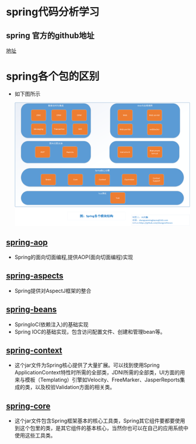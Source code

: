 # spring代码分析学习

## spring 官方的github地址

   [地址](https://github.com/spring-projects)

# spring各个包的区别

- 如下图所示

    ![spring-model图示](https://github.com/zhangymPerson/learning-notes/blob/master/Picture/Spring%E6%A8%A1%E5%9D%97%E8%AF%B4%E6%98%8E.png)

## [spring-aop](https://github.com/spring-projects/spring-framework/tree/master/spring-aop)
- Spring的面向切面编程,提供AOP(面向切面编程)实现

## [spring-aspects](https://github.com/spring-projects/spring-framework/tree/master/spring-aspects)

- Spring提供对AspectJ框架的整合

## [spring-beans](https://github.com/spring-projects/spring-framework/tree/master/spring-beans)

- SpringIoC(依赖注入)的基础实现
- Spring IOC的基础实现，包含访问配置文件、创建和管理bean等。

## [spring-context](https://github.com/spring-projects/spring-framework/blob/master/spring-context)

- 这个jar文件为Spring核心提供了大量扩展。可以找到使用Spring ApplicationContext特性时所需的全部类，JDNI所需的全部类，UI方面的用来与模板（Templating）引擎如Velocity、FreeMarker、JasperReports集成的类，以及校验Validation方面的相关类。

## [spring-core](https://github.com/spring-projects/spring-framework/tree/master/spring-core)

- 这个jar文件包含Spring框架基本的核心工具类，Spring其它组件要都要使用到这个包里的类，是其它组件的基本核心，当然你也可以在自己的应用系统中使用这些工具类。
